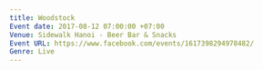 ```yaml
---
title: Woodstock
Event date: 2017-08-12 07:00:00 +07:00
Venue: Sidewalk Hanoi - Beer Bar & Snacks
Event URL: https://www.facebook.com/events/1617398294978482/
Genre: Live
---
```


